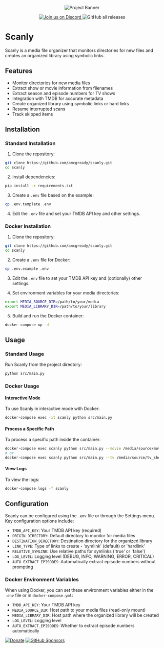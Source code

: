 <p align="center">
  <img src="https://i.imgur.com/nUa5M6m.png" alt="Project Banner">
</p>

<p align="center">
  <a href="https://discord.gg/hdDj4aZTVf">
    <img src="https://img.shields.io/badge/Chat-Join%20us%20on%20Discord-7289da?logo=discord&logoColor=white" alt="Join us on Discord">
  </a>
  <img src="https://img.shields.io/github/downloads/amcgready/Scanly/total" alt="GitHub all releases">
</p>

# Scanly

Scanly is a media file organizer that monitors directories for new files and creates an organized library using symbolic links.

## Features

- Monitor directories for new media files
- Extract show or movie information from filenames
- Extract season and episode numbers for TV shows
- Integration with TMDB for accurate metadata
- Create organized library using symbolic links or hard links
- Resume interrupted scans
- Track skipped items

## Installation

### Standard Installation

1. Clone the repository:
```bash
git clone https://github.com/amcgready/scanly.git
cd scanly
```

2. Install dependencies:
```bash
pip install -r requirements.txt
```

3. Create a `.env` file based on the example:
```bash
cp .env.template .env
```

4. Edit the `.env` file and set your TMDB API key and other settings.

### Docker Installation

1. Clone the repository:
```bash
git clone https://github.com/amcgready/scanly.git
cd scanly
```

2. Create a `.env` file for Docker:
```bash
cp .env.example .env
```

3. Edit the `.env` file to set your TMDB API key and (optionally) other settings.

4. Set environment variables for your media directories:
```bash
export MEDIA_SOURCE_DIR=/path/to/your/media
export MEDIA_LIBRARY_DIR=/path/to/your/library
```

5. Build and run the Docker container:
```bash
docker-compose up -d
```

## Usage

### Standard Usage

Run Scanly from the project directory:
```bash
python src/main.py
```

### Docker Usage

#### Interactive Mode

To use Scanly in interactive mode with Docker:
```bash
docker-compose exec -it scanly python src/main.py
```

#### Process a Specific Path

To process a specific path inside the container:
```bash
docker-compose exec scanly python src/main.py --movie /media/source/movies
# or
docker-compose exec scanly python src/main.py --tv /media/source/tv_shows
```

#### View Logs

To view the logs:
```bash
docker-compose logs -f scanly
```

## Configuration

Scanly can be configured using the `.env` file or through the Settings menu. Key configuration options include:

- `TMDB_API_KEY`: Your TMDB API key (required)
- `ORIGIN_DIRECTORY`: Default directory to monitor for media files
- `DESTINATION_DIRECTORY`: Destination directory for the organized library
- `LINK_TYPE`: Type of links to create - 'symlink' (default) or 'hardlink'
- `RELATIVE_SYMLINK`: Use relative paths for symlinks ('true' or 'false')
- `LOG_LEVEL`: Logging level (DEBUG, INFO, WARNING, ERROR, CRITICAL)
- `AUTO_EXTRACT_EPISODES`: Automatically extract episode numbers without prompting

### Docker Environment Variables

When using Docker, you can set these environment variables either in the `.env` file or in `docker-compose.yml`:

- `TMDB_API_KEY`: Your TMDB API key
- `MEDIA_SOURCE_DIR`: Host path to your media files (read-only mount)
- `MEDIA_LIBRARY_DIR`: Host path where the organized library will be created
- `LOG_LEVEL`: Logging level
- `AUTO_EXTRACT_EPISODES`: Whether to extract episode numbers automatically

[![Donate](https://img.shields.io/badge/Donate-PayPal-blue.svg)](https://paypal.me/PhtmRaven?country.x=US&locale.x=en_US)
[![GitHub Sponsors](https://img.shields.io/badge/Sponsor-💖%20GitHub%20Sponsors-orange?logo=github)](https://github.com/sponsors/amcgready)
